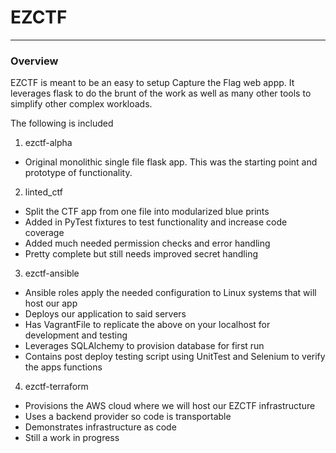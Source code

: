 # EZCTF

---

### Overview



EZCTF is meant to be an easy to setup Capture the Flag web appp. It leverages flask to do the brunt of the work as well as many other tools to simplify other complex workloads.



The following is included

1. ezctf-alpha
  * Original monolithic single file flask app. This was the starting point and prototype of functionality.

2. linted_ctf 
  * Split the CTF app from one file into modularized blue prints
  * Added in PyTest fixtures to test functionality and increase code coverage
  * Added much needed permission checks and error handling
  * Pretty complete but still needs improved secret handling

3. ezctf-ansible
  * Ansible roles apply the needed configuration to Linux systems that will host our app
  * Deploys our application to said servers
  * Has VagrantFile to replicate the above on your localhost for development and testing
  * Leverages SQLAlchemy to provision database for first run
  * Contains post deploy testing script using UnitTest and Selenium to verify the apps functions

4. ezctf-terraform
  * Provisions the AWS cloud where we will host our EZCTF infrastructure
  * Uses a backend provider so code is transportable
  * Demonstrates infrastructure as code
  * Still a work in progress
